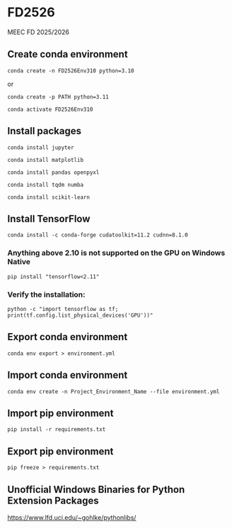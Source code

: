 # FD2526
MEEC FD 2025/2026

## Create conda environment
```
conda create -n FD2526Env310 python=3.10
```

or
```
conda create -p PATH python=3.11
```

```
conda activate FD2526Env310
```

## Install packages
```
conda install jupyter

conda install matplotlib 

conda install pandas openpyxl

conda install tqdm numba

conda install scikit-learn
```
## Install TensorFlow

```
conda install -c conda-forge cudatoolkit=11.2 cudnn=8.1.0
```
### Anything above 2.10 is not supported on the GPU on Windows Native
```
pip install "tensorflow<2.11"
```
### Verify the installation:
```
python -c "import tensorflow as tf; print(tf.config.list_physical_devices('GPU'))"
```

## Export conda environment
```
conda env export > environment.yml
```
## Import conda environment
```
conda env create -n Project_Environment_Name --file environment.yml
```
## Import pip environment
```
pip install -r requirements.txt
```
## Export pip environment
```
pip freeze > requirements.txt
```
## Unofficial Windows Binaries for Python Extension Packages
<https://www.lfd.uci.edu/~gohlke/pythonlibs/>
